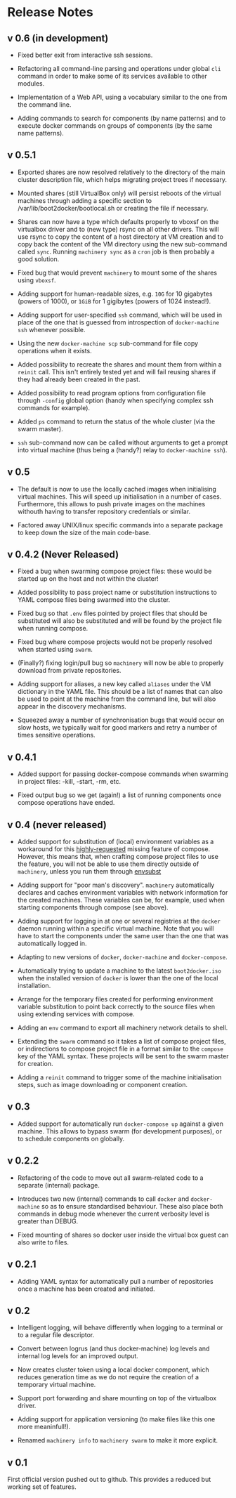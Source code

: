 # Release Notes


## v 0.6 (in development)

* Fixed better exit from interactive ssh sessions.

* Refactoring all command-line parsing and operations under global
  `cli` command in order to make some of its services available to
  other modules.

* Implementation of a Web API, using a vocabulary similar to the one
  from the command line.

* Adding commands to search for components (by name patterns) and to
  execute docker commands on groups of components (by the same name
  patterns).


## v 0.5.1

* Exported shares are now resolved relatively to the directory of the
  main cluster description file, which helps migrating project trees
  if necessary.

* Mounted shares (still VirtualBox only) will persist reboots of the
  virtual machines through adding a specific section to
  /var/lib/boot2docker/bootlocal.sh or creating the file if necessary.

* Shares can now have a type which defaults properly to vboxsf on the
  virtualbox driver and to (new type) rsync on all other drivers.
  This will use rsync to copy the content of a host directory at VM
  creation and to copy back the content of the VM directory using the
  new sub-command called `sync`.  Running `machinery sync` as a `cron`
  job is then probably a good solution.

* Fixed bug that would prevent `machinery` to mount some of the shares
  using `vboxsf`.

* Adding support for human-readable sizes, e.g. `10G` for 10 gigabytes
  (powers of 1000), or `1GiB` for 1 gigibytes (powers of 1024
  instead!).

* Adding support for user-specified `ssh` command, which will be used
  in place of the one that is guessed from introspection of
  `docker-machine ssh` whenever possible.

* Using the new `docker-machine scp` sub-command for file copy
  operations when it exists.

* Added possibility to recreate the shares and mount them from within
  a `reinit` call.  This isn't entirely tested yet and will fail
  reusing shares if they had already been created in the past.

* Added possibility to read program options from configuration file
  through `-config` global option (handy when specifying complex ssh
  commands for example).

* Added `ps` command to return the status of the whole cluster (via
  the swarm master).

* `ssh` sub-command now can be called without arguments to get a
  prompt into virtual machine (thus being a (handy?) relay to
  `docker-machine ssh`).


## v 0.5

* The default is now to use the locally cached images when
  initialising virtual machines.  This will speed up initialisation in
  a number of cases.  Furthermore, this allows to push private images
  on the machines withouth having to transfer repository credentials
  or similar.

* Factored away UNIX/linux specific commands into a separate package
  to keep down the size of the main code-base.


## v 0.4.2 (Never Released)

* Fixed a bug when swarming compose project files: these would be started up on
  the host and not within the cluster!

* Added possibility to pass project name or substitution instructions to YAML
  compose files being swarmed into the cluster.

* Fixed bug so that `.env` files pointed by project files that should be
  substituted will also be substituted and will be found by the project file
  when running compose.

* Fixed bug where compose projects would not be properly resolved when started
  using `swarm`.

* (Finally?) fixing login/pull bug so `machinery` will now be able to
  properly download from private repositories.

* Adding support for aliases, a new key called `aliases` under the VM
  dictionary in the YAML file.  This should be a list of names that
  can also be used to point at the machine from the command line, but
  will also appear in the discovery mechanisms.

* Squeezed away a number of synchronisation bugs that would occur on
  slow hosts, we typically wait for good markers and retry a number of
  times sensitive operations.
  

## v 0.4.1

* Added support for passing docker-compose commands when swarming in
  project files: -kill, -start, -rm, etc.

* Fixed output bug so we get (again!) a list of running components
  once compose operations have ended.


## v 0.4 (never released)

* Added support for substitution of (local) environment variables as a
  workaround for this
  [highly-requested](https://github.com/docker/compose/issues/495) missing
  feature of compose.  However, this means that, when crafting compose project
  files to use the feature, you will not be able to use them directly outside of
  `machinery`, unless you run them through
  [envsubst](https://www.gnu.org/software/gettext/manual/html_node/envsubst-Invocation.html)

* Adding support for "poor man's discovery".  `machinery` automatically declares
  and caches environment variables with network information for the created
  machines.  These variables can be, for example, used when starting components
  through compose (see above).

* Adding support for logging in at one or several registries at the `docker`
  daemon running within a specific virtual machine.  Note that you will have to
  start the components under the same user than the one that was automatically
  logged in.

* Adapting to new versions of `docker`, `docker-machine` and `docker-compose`.

* Automatically trying to update a machine to the latest   `boot2docker.iso`
  when the installed version of `docker` is lower than the one of the local
  installation.

* Arrange for the temporary files created for performing environment variable
  substitution to point back correctly to the source files when using extending
  services with compose.

* Adding an `env` command to export all machinery network details to shell.

* Extending the `swarm` command so it takes a list of compose project files, or
  indirections to compose project file in a format similar to the `compose` key
  of the YAML syntax.  These projects will be sent to the swarm master for
  creation.

* Adding a `reinit` command to trigger some of the machine initialisation steps,
  such as image downloading or component creation.


## v 0.3

* Added support for automatically run `docker-compose up` against a given
  machine.  This allows to bypass swarm (for development purposes), or to
  schedule components on globally.


## v 0.2.2

* Refactoring of the code to move out all swarm-related code to a separate
  (internal) package.

* Introduces two new (internal) commands to call `docker` and `docker-machine`
  so as to ensure standardised behaviour.  These also place both commands in
  debug mode whenever the current verbosity level is greater than DEBUG.

* Fixed mounting of shares so docker user inside the virtual box guest can also
  write to files.


## v 0.2.1

* Adding YAML syntax for automatically pull a number of repositories once a
  machine has been created and initiated.


## v 0.2

* Intelligent logging, will behave differently when logging to a
  terminal or to a regular file descriptor.

* Convert between logrus (and thus docker-machine) log levels and
  internal log levels for an improved output.

* Now creates cluster token using a local docker component, which
  reduces generation time as we do not require the creation of a
  temporary virtual machine.

* Support port forwarding and share mounting on top of the virtualbox
  driver.

* Adding support for application versioning (to make files like this
  one more meaninfull!).

* Renamed `machinery info` to `machinery swarm` to make it more explicit.


## v 0.1

First official version pushed out to github.  This provides a
reduced but working set of features.

